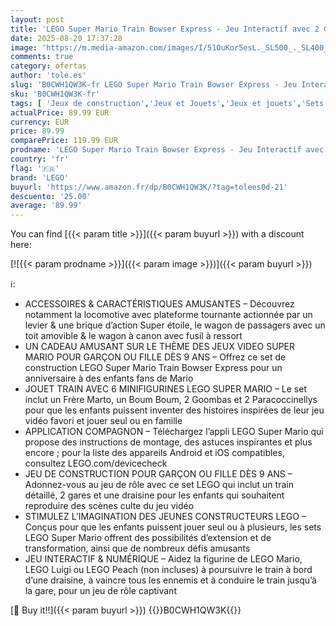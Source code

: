 ```yaml
---
layout: post
title: 'LEGO Super Mario Train Bowser Express - Jeu Interactif avec 2 Gares & 6 Figurines Dont Frère Marto & 2 Goombas - Cadeau Original pour Gamer  Garçon ou Fille  dès 9 Ans 71437'
date: 2025-08-20 17:37:28
image: 'https://m.media-amazon.com/images/I/51OuKor5esL._SL500_._SL400_.jpg'
comments: true
category: ofertas
author: 'tole.es'
slug: 'B0CWH1QW3K-fr LEGO Super Mario Train Bowser Express - Jeu Interactif...'
sku: 'B0CWH1QW3K-fr'
tags: [ 'Jeux de construction','Jeux et Jouets','Jeux et jouets','Sets de jeux de construction','lego','🇫🇷', ]
actualPrice: 89.99 EUR
currency: EUR
price: 89.99
comparePrice: 119.99 EUR
prodname: 'LEGO Super Mario Train Bowser Express - Jeu Interactif avec 2 Gares & 6 Figurines Dont Frère Marto & 2 Goombas - Cadeau Original pour Gamer  Garçon ou Fille  dès 9 Ans 71437'
country: 'fr'
flag: '🇫🇷'
brand: 'LEGO'
buyurl: 'https://www.amazon.fr/dp/B0CWH1QW3K/?tag=tolees0d-21'
descuento: '25.00'
average: '89.99'
---
```


You can find [{{< param title >}}]({{< param buyurl >}}) with a discount here:

[![{{< param prodname >}}]({{< param image >}})]({{< param buyurl >}})

ℹ️:

- ACCESSOIRES & CARACTÉRISTIQUES AMUSANTES – Découvrez notamment la locomotive avec plateforme tournante actionnée par un levier & une brique d’action Super étoile, le wagon de passagers avec un toit amovible & le wagon à canon avec fusil à ressort
- UN CADEAU AMUSANT SUR LE THÈME DES JEUX VIDEO SUPER MARIO POUR GARÇON OU FILLE DÈS 9 ANS – Offrez ce set de construction LEGO Super Mario Train Bowser Express pour un anniversaire à des enfants fans de Mario
- JOUET TRAIN AVEC 6 MINIFIGURINES LEGO SUPER MARIO – Le set inclut un Frère Marto, un Boum Boum, 2 Goombas et 2 Paracoccinellys pour que les enfants puissent inventer des histoires inspirées de leur jeu vidéo favori et jouer seul ou en famille
- APPLICATION COMPAGNON – Téléchargez l’appli LEGO Super Mario qui propose des instructions de montage, des astuces inspirantes et plus encore ; pour la liste des appareils Android et iOS compatibles, consultez LEGO.com/devicecheck
- JEU DE CONSTRUCTION POUR GARÇON OU FILLE DÈS 9 ANS – Adonnez-vous au jeu de rôle avec ce set LEGO qui inclut un train détaillé, 2 gares et une draisine pour les enfants qui souhaitent reproduire des scènes culte du jeu vidéo
- STIMULEZ L’IMAGINATION DES JEUNES CONSTRUCTEURS LEGO – Conçus pour que les enfants puissent jouer seul ou à plusieurs, les sets LEGO Super Mario offrent des possibilités d’extension et de transformation, ainsi que de nombreux défis amusants
- JEU INTERACTIF & NUMÉRIQUE – Aidez la figurine de LEGO Mario, LEGO Luigi ou LEGO Peach (non incluses) à poursuivre le train à bord d’une draisine, à vaincre tous les ennemis et à conduire le train jusqu’à la gare, pour un jeu de rôle captivant

[🛒 Buy it!!]({{< param buyurl >}})
{{<world>}}B0CWH1QW3K{{</world>}}
